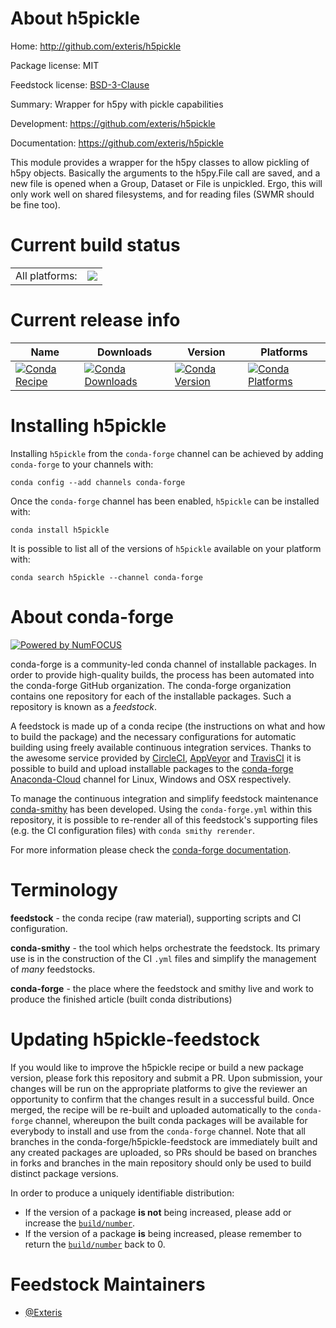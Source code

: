 About h5pickle
==============

Home: http://github.com/exteris/h5pickle

Package license: MIT

Feedstock license: [BSD-3-Clause](https://github.com/conda-forge/h5pickle-feedstock/blob/master/LICENSE.txt)

Summary: Wrapper for h5py with pickle capabilities

Development: https://github.com/exteris/h5pickle

Documentation: https://github.com/exteris/h5pickle

This module provides a wrapper for the h5py classes to allow pickling of
h5py objects. Basically the arguments to the h5py.File call are saved, and
a new file is opened when a Group, Dataset or File is unpickled. Ergo, this
will only work well on shared filesystems, and for reading files (SWMR
should be fine too).


Current build status
====================


<table><tr><td>All platforms:</td>
    <td>
      <a href="https://dev.azure.com/conda-forge/feedstock-builds/_build/latest?definitionId=2990&branchName=master">
        <img src="https://dev.azure.com/conda-forge/feedstock-builds/_apis/build/status/h5pickle-feedstock?branchName=master">
      </a>
    </td>
  </tr>
</table>

Current release info
====================

| Name | Downloads | Version | Platforms |
| --- | --- | --- | --- |
| [![Conda Recipe](https://img.shields.io/badge/recipe-h5pickle-green.svg)](https://anaconda.org/conda-forge/h5pickle) | [![Conda Downloads](https://img.shields.io/conda/dn/conda-forge/h5pickle.svg)](https://anaconda.org/conda-forge/h5pickle) | [![Conda Version](https://img.shields.io/conda/vn/conda-forge/h5pickle.svg)](https://anaconda.org/conda-forge/h5pickle) | [![Conda Platforms](https://img.shields.io/conda/pn/conda-forge/h5pickle.svg)](https://anaconda.org/conda-forge/h5pickle) |

Installing h5pickle
===================

Installing `h5pickle` from the `conda-forge` channel can be achieved by adding `conda-forge` to your channels with:

```
conda config --add channels conda-forge
```

Once the `conda-forge` channel has been enabled, `h5pickle` can be installed with:

```
conda install h5pickle
```

It is possible to list all of the versions of `h5pickle` available on your platform with:

```
conda search h5pickle --channel conda-forge
```


About conda-forge
=================

[![Powered by NumFOCUS](https://img.shields.io/badge/powered%20by-NumFOCUS-orange.svg?style=flat&colorA=E1523D&colorB=007D8A)](http://numfocus.org)

conda-forge is a community-led conda channel of installable packages.
In order to provide high-quality builds, the process has been automated into the
conda-forge GitHub organization. The conda-forge organization contains one repository
for each of the installable packages. Such a repository is known as a *feedstock*.

A feedstock is made up of a conda recipe (the instructions on what and how to build
the package) and the necessary configurations for automatic building using freely
available continuous integration services. Thanks to the awesome service provided by
[CircleCI](https://circleci.com/), [AppVeyor](https://www.appveyor.com/)
and [TravisCI](https://travis-ci.com/) it is possible to build and upload installable
packages to the [conda-forge](https://anaconda.org/conda-forge)
[Anaconda-Cloud](https://anaconda.org/) channel for Linux, Windows and OSX respectively.

To manage the continuous integration and simplify feedstock maintenance
[conda-smithy](https://github.com/conda-forge/conda-smithy) has been developed.
Using the ``conda-forge.yml`` within this repository, it is possible to re-render all of
this feedstock's supporting files (e.g. the CI configuration files) with ``conda smithy rerender``.

For more information please check the [conda-forge documentation](https://conda-forge.org/docs/).

Terminology
===========

**feedstock** - the conda recipe (raw material), supporting scripts and CI configuration.

**conda-smithy** - the tool which helps orchestrate the feedstock.
                   Its primary use is in the construction of the CI ``.yml`` files
                   and simplify the management of *many* feedstocks.

**conda-forge** - the place where the feedstock and smithy live and work to
                  produce the finished article (built conda distributions)


Updating h5pickle-feedstock
===========================

If you would like to improve the h5pickle recipe or build a new
package version, please fork this repository and submit a PR. Upon submission,
your changes will be run on the appropriate platforms to give the reviewer an
opportunity to confirm that the changes result in a successful build. Once
merged, the recipe will be re-built and uploaded automatically to the
`conda-forge` channel, whereupon the built conda packages will be available for
everybody to install and use from the `conda-forge` channel.
Note that all branches in the conda-forge/h5pickle-feedstock are
immediately built and any created packages are uploaded, so PRs should be based
on branches in forks and branches in the main repository should only be used to
build distinct package versions.

In order to produce a uniquely identifiable distribution:
 * If the version of a package **is not** being increased, please add or increase
   the [``build/number``](https://conda.io/docs/user-guide/tasks/build-packages/define-metadata.html#build-number-and-string).
 * If the version of a package **is** being increased, please remember to return
   the [``build/number``](https://conda.io/docs/user-guide/tasks/build-packages/define-metadata.html#build-number-and-string)
   back to 0.

Feedstock Maintainers
=====================

* [@Exteris](https://github.com/Exteris/)


